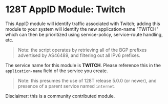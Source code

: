 # 128T AppID Module: Twitch

This AppID module will identify traffic associated with Twitch; adding this module to your system will identify the new application-name "TWITCH" which can then be prioritized using service-policy, service-route handling, etc.

> Note: the script operates by retrieving all of the BGP prefixes advertised by AS46489, and filtering out all IPv6 prefixes.

The service name for this module is **TWITCH**. Please reference this in the `application-name` field of the service you create.

> Note: this presumes the use of 128T release 5.0.0 (or newer), and presence of a parent service named `internet`.

Disclaimer: this is a community contributed module.
